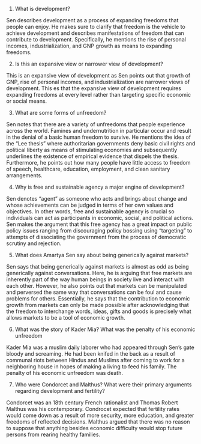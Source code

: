 1) What is development?

Sen describes development as a process of expanding freedoms that people can enjoy. He makes sure to clarify that freedom is the vehicle to achieve development and describes manifestations of freedom that can contribute to development. Specifically, he mentions the rise of personal incomes, industrialization, and GNP growth as means to expanding freedoms. 

2) Is this an expansive view or narrower view of development?
 
This is an expansive view of development as Sen points out that growth of GNP, rise of personal incomes, and industrialization are narrower views of development. This es that the expansive view of development requires expanding freedoms at every level rather than targeting specific economic or social means. 

3) What are some forms of unfreedom?

Sen notes that there are a variety of unfreedoms that people experience across the world. Famines and undernutrition in particular occur and result in the denial of a basic human freedom to survive. He mentions the idea of the “Lee thesis” where authoritarian governments deny basic civil rights and political liberty as means of stimulating economies and subsequently underlines the existence of empirical evidence that dispels the thesis. Furthermore, he points out how many people have little access to freedom of speech, healthcare, education, employment, and clean sanitary arrangements. 

4) Why is free and sustainable agency a major engine of development?

Sen denotes “agent” as someone who acts and brings about change and whose achievements can be judged in terms of her own values and objectives. In other words, free and sustainable agency is crucial so individuals can act as participants in economic, social, and political actions. Sen makes the argument that this free agency has a great impact on public policy issues ranging from discouraging policy bossing using “targeting” to attempts of dissociating the government from the process of democratic scrutiny and rejection. 

5) What does Amartya Sen say about being generically against markets?

Sen says that being generically against markets is almost as odd as being generically against conversations. Here, he is arguing that free markets are inherently part of the way human beings in society live and interact with each other. However, he also points out that markets can be manipulated and perversed the same way that conversations can be foul and cause problems for others. Essentially, he says that the contribution to economic growth from markets can only be made possible after acknowledging that the freedom to interchange words, ideas, gifts and goods is precisely what allows markets to be a tool of economic growth. 

6) What was the story of Kader Mia? What was the penalty of his economic unfreedom

Kader Mia was a muslim daily laborer who had appeared through Sen’s gate bloody and screaming. He had been knifed in the back as a result of communal riots between Hindus and Muslims after coming to work for a neighboring house in hopes of making a living to feed his family. The penalty of his economic unfreedom was death. 

7) Who were Condorcet and Malthus? What were their primary arguments regarding development and fertility?

Condorcet was an 18th century French rationalist and Thomas Robert Malthus was his contemporary. Condrocet expected that fertility rates would come down as a result of more security, more education, and greater freedoms of reflected decisions. Malthus argued that there was no reason to suppose that anything besides economic difficulty would stop future persons from rearing healthy families. 

